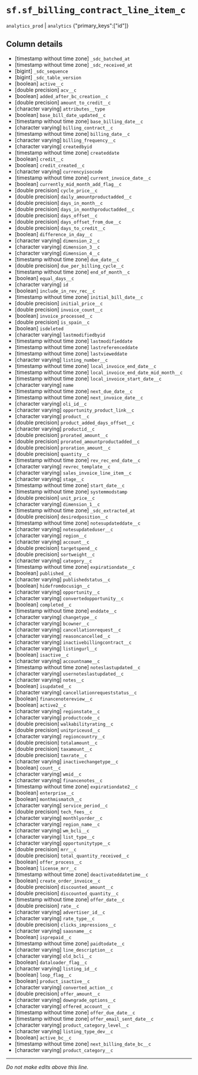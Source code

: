 # `sf.sf_billing_contract_line_item_c`
`analytics_prod` | `analytics`
{"primary_keys":["id"]}

## Column details
* [timestamp without time zone] `_sdc_batched_at`
* [timestamp without time zone] `_sdc_received_at`
* [bigint]    `_sdc_sequence`
* [bigint]    `_sdc_table_version`
* [boolean]   `active__c`
* [double precision] `acv__c`
* [boolean]   `added_after_bc_creation__c`
* [double precision] `amount_to_credit__c`
* [character varying] `attributes__type`
* [boolean]   `base_bill_date_updated__c`
* [timestamp without time zone] `base_billing_date__c`
* [character varying] `billing_contract__c`
* [timestamp without time zone] `billing_date__c`
* [character varying] `billing_frequency__c`
* [character varying] `createdbyid`
* [timestamp without time zone] `createddate`
* [boolean]   `credit__c`
* [boolean]   `credit_created__c`
* [character varying] `currencyisocode`
* [timestamp without time zone] `current_invoice_date__c`
* [boolean]   `currently_mid_month_add_flag__c`
* [double precision] `cycle_price__c`
* [double precision] `daily_amountproductadded__c`
* [double precision] `days_in_month__c`
* [double precision] `days_in_monthproductadded__c`
* [double precision] `days_offset__c`
* [double precision] `days_offset_from_due__c`
* [double precision] `days_to_credit__c`
* [boolean]   `difference_in_day__c`
* [character varying] `dimension_2__c`
* [character varying] `dimension_3__c`
* [character varying] `dimension_4__c`
* [timestamp without time zone] `due_date__c`
* [double precision] `due_per_billing_cycle__c`
* [timestamp without time zone] `end_of_month__c`
* [boolean]   `equal_days__c`
* [character varying] `id`
* [boolean]   `include_in_rev_rec__c`
* [timestamp without time zone] `initial_bill_date__c`
* [double precision] `initial_price__c`
* [double precision] `invoice_count__c`
* [boolean]   `invoice_processed__c`
* [double precision] `is_spain__c`
* [boolean]   `isdeleted`
* [character varying] `lastmodifiedbyid`
* [timestamp without time zone] `lastmodifieddate`
* [timestamp without time zone] `lastreferenceddate`
* [timestamp without time zone] `lastvieweddate`
* [character varying] `listing_number__c`
* [timestamp without time zone] `local_invoice_end_date__c`
* [timestamp without time zone] `local_invoice_end_date_mid_month__c`
* [timestamp without time zone] `local_invoice_start_date__c`
* [character varying] `name`
* [timestamp without time zone] `next_due_date__c`
* [timestamp without time zone] `next_invoice_date__c`
* [character varying] `oli_id__c`
* [character varying] `opportunity_product_link__c`
* [character varying] `product__c`
* [double precision] `product_added_days_offset__c`
* [character varying] `productid__c`
* [double precision] `prorated_amount__c`
* [double precision] `prorated_amountproductadded__c`
* [double precision] `proration_amount__c`
* [double precision] `quantity__c`
* [timestamp without time zone] `rev_rec_end_date__c`
* [character varying] `revrec_template__c`
* [character varying] `sales_invoice_line_item__c`
* [character varying] `stage__c`
* [timestamp without time zone] `start_date__c`
* [timestamp without time zone] `systemmodstamp`
* [double precision] `unit_price__c`
* [character varying] `dimension_1__c`
* [timestamp without time zone] `_sdc_extracted_at`
* [double precision] `desiredposition__c`
* [timestamp without time zone] `notesupdateddate__c`
* [character varying] `notesupdateduser__c`
* [character varying] `region__c`
* [character varying] `account__c`
* [double precision] `targetspend__c`
* [double precision] `sortweight__c`
* [character varying] `category__c`
* [timestamp without time zone] `expirationdate__c`
* [boolean]   `published__c`
* [character varying] `publishedstatus__c`
* [boolean]   `hidefromdocusign__c`
* [character varying] `opportunity__c`
* [character varying] `convertedopportunity__c`
* [boolean]   `completed__c`
* [timestamp without time zone] `enddate__c`
* [character varying] `changetype__c`
* [character varying] `bcowner__c`
* [character varying] `cancellationrequest__c`
* [character varying] `reasoncancelled__c`
* [character varying] `inactivebillingcontract__c`
* [character varying] `listingurl__c`
* [boolean]   `isactive__c`
* [character varying] `accountname__c`
* [timestamp without time zone] `noteslastupdated__c`
* [character varying] `usernoteslastupdated__c`
* [character varying] `notes__c`
* [boolean]   `isupdated__c`
* [character varying] `cancellationrequeststatus__c`
* [boolean]   `financenotereview__c`
* [boolean]   `active2__c`
* [character varying] `regionstate__c`
* [character varying] `productcode__c`
* [double precision] `walkabilityrating__c`
* [double precision] `unitpriceusd__c`
* [character varying] `regioncountry__c`
* [double precision] `totalamount__c`
* [double precision] `taxamount__c`
* [double precision] `taxrate__c`
* [character varying] `inactivechangetype__c`
* [boolean]   `count__c`
* [character varying] `wmid__c`
* [character varying] `financenotes__c`
* [timestamp without time zone] `expirationdate2__c`
* [boolean]   `enterprise__c`
* [boolean]   `monthmismatch__c`
* [character varying] `service_period__c`
* [double precision] `tech_fees__c`
* [character varying] `monthlyorder__c`
* [character varying] `region_name__c`
* [character varying] `wm_bcli__c`
* [character varying] `list_type__c`
* [character varying] `opportunitytype__c`
* [double precision] `mrr__c`
* [double precision] `total_quantity_received__c`
* [boolean]   `offer_process__c`
* [boolean]   `license_mrr__c`
* [timestamp without time zone] `deactivateddatetime__c`
* [boolean]   `create_order_invoice__c`
* [double precision] `discounted_amount__c`
* [double precision] `discounted_quantity__c`
* [timestamp without time zone] `offer_date__c`
* [double precision] `rate__c`
* [character varying] `advertiser_id__c`
* [character varying] `rate_type__c`
* [double precision] `clicks_impressions__c`
* [character varying] `saasname__c`
* [boolean]   `isprepaid__c`
* [timestamp without time zone] `paidtodate__c`
* [character varying] `line_description__c`
* [character varying] `old_bcli__c`
* [boolean]   `dataloader_flag__c`
* [character varying] `listing_id__c`
* [boolean]   `loop_flag__c`
* [boolean]   `product_isactive__c`
* [character varying] `converted_action__c`
* [double precision] `offer_amount__c`
* [character varying] `downgrade_options__c`
* [character varying] `offered_account__c`
* [timestamp without time zone] `offer_due_date__c`
* [timestamp without time zone] `offer_email_sent_date__c`
* [character varying] `product_category_level__c`
* [character varying] `listing_type_dev__c`
* [boolean]   `active_bc__c`
* [timestamp without time zone] `next_billing_date_bc__c`
* [character varying] `product_category__c`

-------------------------------------------------------------------------------
*Do not make edits above this line.*
